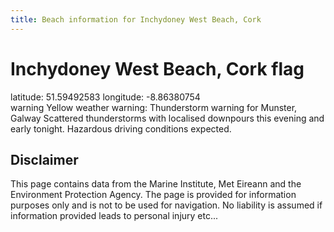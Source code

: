 ```yaml
---
title: Beach information for Inchydoney West Beach, Cork
---
```

# Inchydoney West Beach, Cork <span class="material-icons blue-flag">flag</span>

<div class="location-info">latitude: 51.59492583 longitude: -8.86380754</div>
<div class="met-eireann-warnings"><span class="material-icons yellow-warning">warning</span>&nbsp;Yellow weather warning: Thunderstorm warning for Munster, Galway Scattered thunderstorms with localised downpours this evening and early tonight. Hazardous driving conditions expected.&nbsp;</div>
<div></div>

## Disclaimer

This page contains data from the Marine Institute, 
Met Eireann and the Environment Protection Agency. The page is provided for
information purposes only and is not to be used for navigation. No liability 
is assumed if information provided leads to personal injury etc...